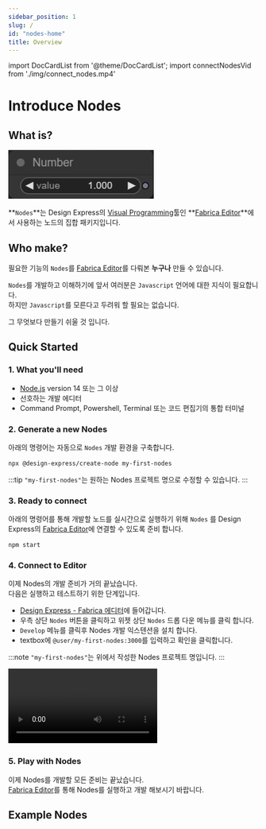 ```yaml
---
sidebar_position: 1
slug: /
id: "nodes-home"
title: Overview
---
```


import DocCardList from '@theme/DocCardList';
import connectNodesVid from './img/connect_nodes.mp4'

# Introduce Nodes

## What is?
![node](./img/node.png)

**`Nodes`**는 Design Express의 [Visual Programming](https://wikipedia.org/wiki/Visual_programming_language)툴인 **[Fabrica Editor](../design)**에서 사용하는 노드의 집합 패키지입니다.

## Who make?

필요한 기능의 `Nodes`를 [Fabrica Editor](../design)를 다뤄본 **누구나** 만들 수 있습니다.

`Nodes`를 개발하고 이해하기에 앞서 여러분은 `Javascript` 언어에 대한 지식이 필요합니다.<br/>
하지만 `Javascript`를 모른다고 두려워 할 필요는 없습니다.

그 무엇보다 만들기 쉬울 것 입니다.

## Quick Started

### 1. What you'll need

- [Node.js](https://nodejs.org/en/download/) version 14 또는 그 이상
- 선호하는 개발 에디터
- Command Prompt, Powershell, Terminal 또는 코드 편집기의 통합 터미널
  <!-- - 이 문서에서는 **[VSCode](https://code.visualstudio.com/)** 기준으로 설명합니다. -->

### 2. Generate a new Nodes

아래의 명령어는 자동으로 `Nodes` 개발 환경을 구축합니다.<br/>

```bash
npx @design-express/create-node my-first-nodes
```

:::tip
`"my-first-nodes"`는 원하는 Nodes 프로젝트 명으로 수정할 수 있습니다.
:::

### 3. Ready to connect

아래의 명령어를 통해 개발할 노드를 실시간으로 실행하기 위해 `Nodes` 를 Design Express의 [Fabrica Editor](./design)에 연결할 수 있도록 준비 합니다.

```bash
npm start
```

### 4. Connect to Editor

이제 Nodes의 개발 준비가 거의 끝났습니다.<br/>
다음은 실행하고 테스트하기 위한 단계입니다.

- [Design Express - Fabrica 에디터](https://x.nexivil.com/editor/dashboard)에 들어갑니다.
- 우측 상단 `Nodes` 버튼을 클릭하고 위젯 상단 `Nodes` 드롭 다운 메뉴를 클릭 합니다.
- `Develop` 메뉴를 클릭후 Nodes 개발 익스텐션을 설치 합니다.
- textbox에 `@user/my-first-nodes:3000`를 입력하고 확인을 클릭합니다.

:::note
`"my-first-nodes"`는 위에서 작성한 Nodes 프로젝트 명입니다.
:::

<video controls>
  <source src={connectNodesVid}/>
</video>

### 5. Play with Nodes

이제 Nodes를 개발할 모든 준비는 끝났습니다.<br/>
[Fabrica Editor](./design)를 통해 Nodes를 실행하고 개발 해보시기 바랍니다.

## Example Nodes
<!-- 
Get started by **creating a new site**.

Or **try Docusaurus immediately** with **[docusaurus.new](https://docusaurus.new)**. -->

